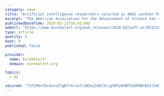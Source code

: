 ```yaml
---
category: news
title: "Artificial intelligence researchers selected as AAAS Leshner Public Engagement Fellows"
excerpt: "The American Association for the Advancement of Science has selected 12 scientists and engineers working in artificial intelligence as AAAS Leshner Leadership Institute Public Engagement Fellows. The Alan I. Leshner Leadership Institute for Public ..."
publishedDateTime: 2020-02-11T16:42:00Z
webUrl: "https://www.eurekalert.org/pub_releases/2020-02/aaft-air021120.php"
type: article
quality: 9
heat: 9
published: false

provider:
  name: EurekAlert!
  domain: eurekalert.org

topics:
  - AI

secured: "T1FjM4vf6x4xxvZlgD7+Xruo7r2W3wjIAOlVLigVKFyNJWFIbOP8BtB31lkAHPlQ/EsHG59okVcCfF8Cy8qcOvxkUbajAq5OKJZvNa4p9IScAvsqRagDFuDl1It0GOy9gSV092iDl0qChe0/PuaKl84bZ5lbexm5a3Y7VAhmUODBv7j6LZFpoWBQwzSkZR5taEoWB7TXPBosP0+VWt5gB6Is9PyxBC9dtyv8berrj6eJUOGAeIkPrh8bIb8tX/kTt1gremrsy+t25NfjiONQXUBvd1Ns6JgT05hPul63JEGpKARtUCLmhExmYQdJHPDY;Cwmw4cjynQGaJc0esBecEQ=="
---
```


